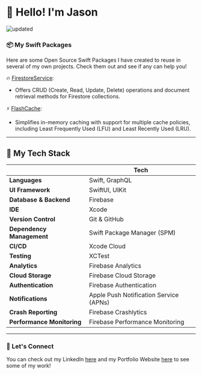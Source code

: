 # 👋 Hello! I'm Jason

![updated](https://user-images.githubusercontent.com/36863375/232238861-a23135e5-f7aa-4ce9-ab4d-e053780f5cd1.png)

### 📦 My Swift Packages
Here are some Open Source Swift Packages I have created to reuse in several of my own projects. Check them out and see if any can help you! 

🔥  [FirestoreService](https://github.com/js8developer/FirestoreService):
  * Offers CRUD (Create, Read, Update, Delete) operations and document retrieval methods for Firestore collections.

⚡️  [FlashCache](https://github.com/js8developer/FlashCache):
  * Simplifies in-memory caching with support for multiple cache policies, including Least Frequently Used (LFU) and Least Recently Used (LRU).

--- 

## 🥞 My Tech Stack 

|  | Tech |
|------------|-------------|
| **Languages** | Swift, GraphQL |
| **UI Framework** | SwiftUI, UIKit |
| **Database & Backend** | Firebase |
| **IDE** | Xcode |
| **Version Control** | Git & GitHub
| **Dependency Management** | Swift Package Manager (SPM) |
| **CI/CD** | Xcode Cloud |
| **Testing** | XCTest |
| **Analytics** | Firebase Analytics |
| **Cloud Storage** | Firebase Cloud Storage |
| **Authentication** | Firebase Authentication |
| **Notifications** | Apple Push Notification Service (APNs) |
| **Crash Reporting** | Firebase Crashlytics |
| **Performance Monitoring** | Firebase Performance Monitoring |

---

### 💬 Let's Connect
You can check out my LinkedIn [here](https://www.linkedin.com/in/jasonschneider8) and my Portfolio Website [here](https://www.jasonschneider.tech) to see some of my work!


